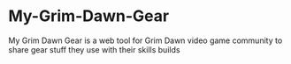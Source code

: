 # My-Grim-Dawn-Gear
My Grim Dawn Gear is a web tool for Grim Dawn video game community to share gear stuff they use with their skills builds
